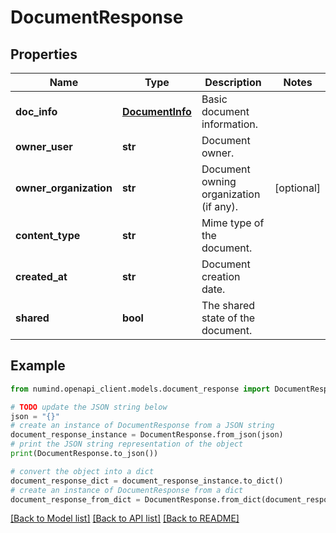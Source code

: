 # DocumentResponse


## Properties

Name | Type | Description | Notes
------------ | ------------- | ------------- | -------------
**doc_info** | [**DocumentInfo**](DocumentInfo.md) | Basic document information. | 
**owner_user** | **str** | Document owner. | 
**owner_organization** | **str** | Document owning organization (if any). | [optional] 
**content_type** | **str** | Mime type of the document. | 
**created_at** | **str** | Document creation date. | 
**shared** | **bool** | The shared state of the document. | 

## Example

```python
from numind.openapi_client.models.document_response import DocumentResponse

# TODO update the JSON string below
json = "{}"
# create an instance of DocumentResponse from a JSON string
document_response_instance = DocumentResponse.from_json(json)
# print the JSON string representation of the object
print(DocumentResponse.to_json())

# convert the object into a dict
document_response_dict = document_response_instance.to_dict()
# create an instance of DocumentResponse from a dict
document_response_from_dict = DocumentResponse.from_dict(document_response_dict)
```
[[Back to Model list]](../README.md#documentation-for-models) [[Back to API list]](../README.md#documentation-for-api-endpoints) [[Back to README]](../README.md)



